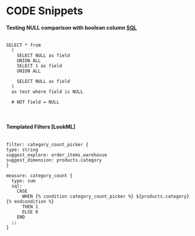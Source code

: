 # CODE Snippets


#### Testing NULL comparison with boolean column [SQL](https://discourse.looker.com/t/type-yesno-returns-null-values-as-no/2618/10)
<pre><code>
SELECT * from
  (
    SELECT NULL as field
    UNION ALL
    SELECT 1 as field
    UNION ALL  <br>
    SELECT NULL as field
  )
  as test where field is NULL

  # NOT field = NULL
</code></pre>

<br>

#### Templated Filters [LookML]
<pre><code>
filter: category_count_picker {
type: string
suggest_explore: order_items_warehouse
suggest_dimension: products.category
}

measure: category_count {
  type: sum
  sql:
    CASE
      WHEN {% condition category_count_picker %} ${products.category} {% endcondition %}
      THEN 1
      ELSE 0
    END
  ;;
}
</code></pre>
